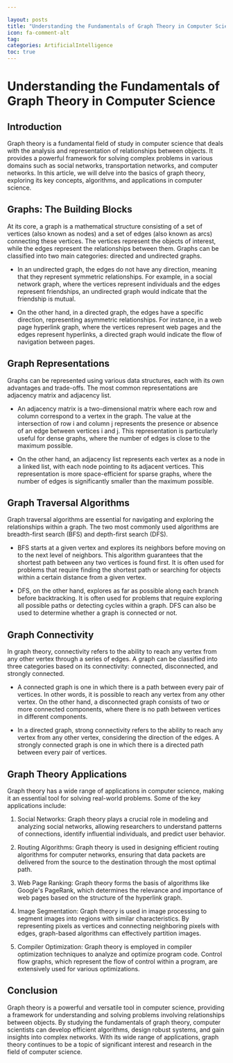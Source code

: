 ```yaml
---

layout: posts
title: "Understanding the Fundamentals of Graph Theory in Computer Science"
icon: fa-comment-alt
tag:      
categories: ArtificialIntelligence
toc: true
---
```




# Understanding the Fundamentals of Graph Theory in Computer Science

## Introduction

Graph theory is a fundamental field of study in computer science that deals with the analysis and representation of relationships between objects. It provides a powerful framework for solving complex problems in various domains such as social networks, transportation networks, and computer networks. In this article, we will delve into the basics of graph theory, exploring its key concepts, algorithms, and applications in computer science.

## Graphs: The Building Blocks

At its core, a graph is a mathematical structure consisting of a set of vertices (also known as nodes) and a set of edges (also known as arcs) connecting these vertices. The vertices represent the objects of interest, while the edges represent the relationships between them. Graphs can be classified into two main categories: directed and undirected graphs.

- In an undirected graph, the edges do not have any direction, meaning that they represent symmetric relationships. For example, in a social network graph, where the vertices represent individuals and the edges represent friendships, an undirected graph would indicate that the friendship is mutual.

- On the other hand, in a directed graph, the edges have a specific direction, representing asymmetric relationships. For instance, in a web page hyperlink graph, where the vertices represent web pages and the edges represent hyperlinks, a directed graph would indicate the flow of navigation between pages.

## Graph Representations

Graphs can be represented using various data structures, each with its own advantages and trade-offs. The most common representations are adjacency matrix and adjacency list.

- An adjacency matrix is a two-dimensional matrix where each row and column correspond to a vertex in the graph. The value at the intersection of row i and column j represents the presence or absence of an edge between vertices i and j. This representation is particularly useful for dense graphs, where the number of edges is close to the maximum possible.

- On the other hand, an adjacency list represents each vertex as a node in a linked list, with each node pointing to its adjacent vertices. This representation is more space-efficient for sparse graphs, where the number of edges is significantly smaller than the maximum possible.

## Graph Traversal Algorithms

Graph traversal algorithms are essential for navigating and exploring the relationships within a graph. The two most commonly used algorithms are breadth-first search (BFS) and depth-first search (DFS).

- BFS starts at a given vertex and explores its neighbors before moving on to the next level of neighbors. This algorithm guarantees that the shortest path between any two vertices is found first. It is often used for problems that require finding the shortest path or searching for objects within a certain distance from a given vertex.

- DFS, on the other hand, explores as far as possible along each branch before backtracking. It is often used for problems that require exploring all possible paths or detecting cycles within a graph. DFS can also be used to determine whether a graph is connected or not.

## Graph Connectivity

In graph theory, connectivity refers to the ability to reach any vertex from any other vertex through a series of edges. A graph can be classified into three categories based on its connectivity: connected, disconnected, and strongly connected.

- A connected graph is one in which there is a path between every pair of vertices. In other words, it is possible to reach any vertex from any other vertex. On the other hand, a disconnected graph consists of two or more connected components, where there is no path between vertices in different components.

- In a directed graph, strong connectivity refers to the ability to reach any vertex from any other vertex, considering the direction of the edges. A strongly connected graph is one in which there is a directed path between every pair of vertices.

## Graph Theory Applications

Graph theory has a wide range of applications in computer science, making it an essential tool for solving real-world problems. Some of the key applications include:

1. Social Networks: Graph theory plays a crucial role in modeling and analyzing social networks, allowing researchers to understand patterns of connections, identify influential individuals, and predict user behavior.

2. Routing Algorithms: Graph theory is used in designing efficient routing algorithms for computer networks, ensuring that data packets are delivered from the source to the destination through the most optimal path.

3. Web Page Ranking: Graph theory forms the basis of algorithms like Google's PageRank, which determines the relevance and importance of web pages based on the structure of the hyperlink graph.

4. Image Segmentation: Graph theory is used in image processing to segment images into regions with similar characteristics. By representing pixels as vertices and connecting neighboring pixels with edges, graph-based algorithms can effectively partition images.

5. Compiler Optimization: Graph theory is employed in compiler optimization techniques to analyze and optimize program code. Control flow graphs, which represent the flow of control within a program, are extensively used for various optimizations.

## Conclusion

Graph theory is a powerful and versatile tool in computer science, providing a framework for understanding and solving problems involving relationships between objects. By studying the fundamentals of graph theory, computer scientists can develop efficient algorithms, design robust systems, and gain insights into complex networks. With its wide range of applications, graph theory continues to be a topic of significant interest and research in the field of computer science.